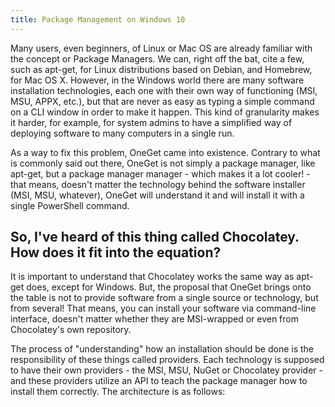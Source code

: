 ```yaml
---
title: Package Management on Windows 10
---
```


Many users, even beginners, of Linux or Mac OS are already familiar with the concept or Package Managers. We can, right off the bat, cite a few, such as apt-get, for Linux distributions based on Debian, and Homebrew, for Mac OS X. However, in the Windows world there are many software installation technologies, each one with their own way of functioning (MSI, MSU, APPX, etc.), but that are never as easy as typing a simple command on a CLI window in order to make it happen. This kind of granularity makes it harder, for example, for system admins to have a simplified way of deploying software to many computers in a single run.

As a way to fix this problem, OneGet came into existence. Contrary to what is commonly said out there, OneGet is not simply a package manager, like apt-get, but a package manager manager - which makes it a lot cooler! - that means, doesn't matter the technology behind the software installer (MSI, MSU, whatever), OneGet will understand it and will install it with a single PowerShell command.

## So, I've heard of this thing called Chocolatey. How does it fit into the equation?

It is important to understand that Chocolatey works the same way as apt-get does, except for Windows. But, the proposal that OneGet brings onto the table is not to provide software from a single source or technology, but from several! That means, you can install your software via command-line interface, doesn't matter whether they are MSI-wrapped or even from Chocolatey's own repository.

The process of "understanding" how an installation should be done is the responsibility of these things called providers. Each technology is supposed to have their own providers - the MSI, MSU, NuGet or Chocolatey provider - and these providers utilize an API to teach the package manager how to install them correctly. The architecture is as follows: